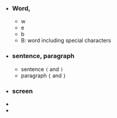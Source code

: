 - ### Word,
	- w
	- e
	- b
	- B: word including special characters
- ### sentence, paragraph
	- sentence `(` and `)`
	- paragraph `{` and `}`
- ### screen
-
-